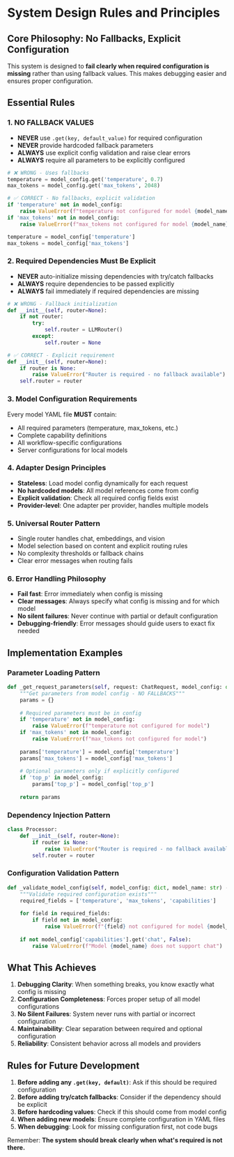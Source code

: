 # System Design Rules and Principles

## Core Philosophy: No Fallbacks, Explicit Configuration

This system is designed to **fail clearly when required configuration is missing** rather than using fallback values. This makes debugging easier and ensures proper configuration.

## Essential Rules

### 1. NO FALLBACK VALUES
- **NEVER** use `.get(key, default_value)` for required configuration
- **NEVER** provide hardcoded fallback parameters
- **ALWAYS** use explicit config validation and raise clear errors
- **ALWAYS** require all parameters to be explicitly configured

```python
# ❌ WRONG - Uses fallbacks
temperature = model_config.get('temperature', 0.7)
max_tokens = model_config.get('max_tokens', 2048)

# ✅ CORRECT - No fallbacks, explicit validation
if 'temperature' not in model_config:
    raise ValueError(f"temperature not configured for model {model_name}")
if 'max_tokens' not in model_config:
    raise ValueError(f"max_tokens not configured for model {model_name}")

temperature = model_config['temperature']
max_tokens = model_config['max_tokens']
```

### 2. Required Dependencies Must Be Explicit
- **NEVER** auto-initialize missing dependencies with try/catch fallbacks
- **ALWAYS** require dependencies to be passed explicitly
- **ALWAYS** fail immediately if required dependencies are missing

```python
# ❌ WRONG - Fallback initialization
def __init__(self, router=None):
    if not router:
        try:
            self.router = LLMRouter()
        except:
            self.router = None

# ✅ CORRECT - Explicit requirement
def __init__(self, router=None):
    if router is None:
        raise ValueError("Router is required - no fallback available")
    self.router = router
```

### 3. Model Configuration Requirements
Every model YAML file **MUST** contain:
- All required parameters (temperature, max_tokens, etc.)
- Complete capability definitions
- All workflow-specific configurations
- Server configurations for local models

### 4. Adapter Design Principles
- **Stateless**: Load model config dynamically for each request
- **No hardcoded models**: All model references come from config
- **Explicit validation**: Check all required config fields exist
- **Provider-level**: One adapter per provider, handles multiple models

### 5. Universal Router Pattern
- Single router handles chat, embeddings, and vision
- Model selection based on content and explicit routing rules
- No complexity thresholds or fallback chains
- Clear error messages when routing fails

### 6. Error Handling Philosophy
- **Fail fast**: Error immediately when config is missing
- **Clear messages**: Always specify what config is missing and for which model
- **No silent failures**: Never continue with partial or default configuration
- **Debugging-friendly**: Error messages should guide users to exact fix needed

## Implementation Examples

### Parameter Loading Pattern
```python
def _get_request_parameters(self, request: ChatRequest, model_config: dict) -> dict:
    """Get parameters from model config - NO FALLBACKS"""
    params = {}
    
    # Required parameters must be in config
    if 'temperature' not in model_config:
        raise ValueError(f"temperature not configured for model")
    if 'max_tokens' not in model_config:
        raise ValueError(f"max_tokens not configured for model")
    
    params['temperature'] = model_config['temperature']
    params['max_tokens'] = model_config['max_tokens']
    
    # Optional parameters only if explicitly configured
    if 'top_p' in model_config:
        params['top_p'] = model_config['top_p']
    
    return params
```

### Dependency Injection Pattern
```python
class Processor:
    def __init__(self, router=None):
        if router is None:
            raise ValueError("Router is required - no fallback available")
        self.router = router
```

### Configuration Validation Pattern
```python
def _validate_model_config(self, model_config: dict, model_name: str) -> None:
    """Validate required configuration exists"""
    required_fields = ['temperature', 'max_tokens', 'capabilities']
    
    for field in required_fields:
        if field not in model_config:
            raise ValueError(f"{field} not configured for model {model_name}")
    
    if not model_config['capabilities'].get('chat', False):
        raise ValueError(f"Model {model_name} does not support chat")
```

## What This Achieves

1. **Debugging Clarity**: When something breaks, you know exactly what config is missing
2. **Configuration Completeness**: Forces proper setup of all model configurations
3. **No Silent Failures**: System never runs with partial or incorrect configuration
4. **Maintainability**: Clear separation between required and optional configuration
5. **Reliability**: Consistent behavior across all models and providers

## Rules for Future Development

1. **Before adding any `.get(key, default)`**: Ask if this should be required configuration
2. **Before adding try/catch fallbacks**: Consider if the dependency should be explicit
3. **Before hardcoding values**: Check if this should come from model config
4. **When adding new models**: Ensure complete configuration in YAML files
5. **When debugging**: Look for missing configuration first, not code bugs

Remember: **The system should break clearly when what's required is not there.**